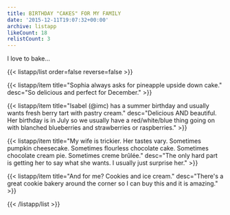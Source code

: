 ```yaml
---
title: BIRTHDAY "CAKES" FOR MY FAMILY
date: '2015-12-11T19:07:32+00:00'
archive: listapp
likeCount: 18
relistCount: 3
---
```


I love to bake...

{{< listapp/list order=false reverse=false >}}

   {{< listapp/item title="Sophia always asks for pineapple upside down cake."
      desc="So delicious and perfect for December." >}}

   {{< listapp/item title="Isabel (@imc) has a summer birthday and usually wants fresh berry tart with pastry cream."
      desc="Delicious AND beautiful. Her birthday is in July so we usually have a red/white/blue thing going on with blanched blueberries and strawberries or raspberries." >}}

   {{< listapp/item title="My wife is trickier. Her tastes vary. Sometimes pumpkin cheesecake. Sometimes flourless chocolate cake. Sometimes chocolate cream pie. Sometimes creme brûlée."
      desc="The only hard part is getting her to say what she wants. I usually just surprise her." >}}

   {{< listapp/item title="And for me? Cookies and ice cream."
      desc="There's a great cookie bakery around the corner so I can buy this and it is amazing." >}}

{{< /listapp/list >}}
